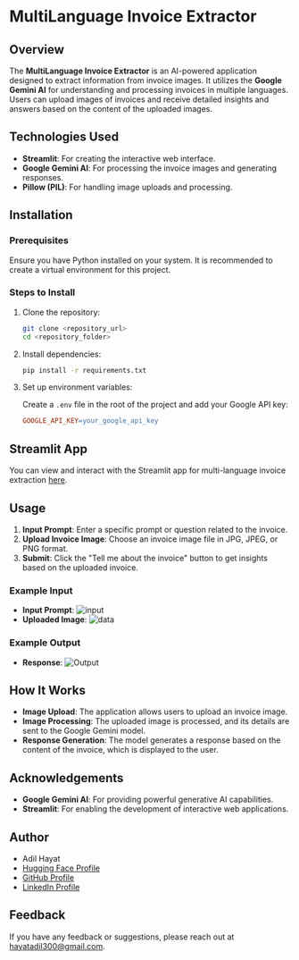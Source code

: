 # MultiLanguage Invoice Extractor

## Overview

The **MultiLanguage Invoice Extractor** is an AI-powered application designed to extract information from invoice images. It utilizes the **Google Gemini AI** for understanding and processing invoices in multiple languages. Users can upload images of invoices and receive detailed insights and answers based on the content of the uploaded images.

## Technologies Used

- **Streamlit**: For creating the interactive web interface.
- **Google Gemini AI**: For processing the invoice images and generating responses.
- **Pillow (PIL)**: For handling image uploads and processing.

## Installation

### Prerequisites

Ensure you have Python installed on your system. It is recommended to create a virtual environment for this project.

### Steps to Install

1. Clone the repository:

    ```bash
    git clone <repository_url>
    cd <repository_folder>
    ```

2. Install dependencies:

    ```bash
    pip install -r requirements.txt
    ```

3. Set up environment variables:

   Create a `.env` file in the root of the project and add your Google API key:

    ```makefile
    GOOGLE_API_KEY=your_google_api_key
    ```
## Streamlit App

You can view and interact with the Streamlit app for multi-language invoice extraction [here](<your_streamlit_app_link>).


## Usage

1. **Input Prompt**: Enter a specific prompt or question related to the invoice.
2. **Upload Invoice Image**: Choose an invoice image file in JPG, JPEG, or PNG format.
3. **Submit**: Click the "Tell me about the invoice" button to get insights based on the uploaded invoice.

### Example Input

- **Input Prompt**: 
![input](https://github.com/user-attachments/assets/dc89f0c6-af68-4609-b589-a056372701c8)
- **Uploaded Image**: 
![data](https://github.com/user-attachments/assets/0a989fe8-7b07-4507-af11-e41dd41391a3)

### Example Output

- **Response**: 
![Output](https://github.com/user-attachments/assets/a8144e88-c7e8-4605-86dd-02e93fcd0223)

## How It Works

- **Image Upload**: The application allows users to upload an invoice image.
- **Image Processing**: The uploaded image is processed, and its details are sent to the Google Gemini model.
- **Response Generation**: The model generates a response based on the content of the invoice, which is displayed to the user.

## Acknowledgements

- **Google Gemini AI**: For providing powerful generative AI capabilities.
- **Streamlit**: For enabling the development of interactive web applications.

## Author

- Adil Hayat
- [Hugging Face Profile](https://huggingface.co/AdilHayat173)
- [GitHub Profile](https://github.com/AdilHayat21173)
- [LinkedIn Profile](https://www.linkedin.com/in/adil-hayat-791ab323a/)

## Feedback

If you have any feedback or suggestions, please reach out at [hayatadil300@gmail.com](mailto:hayatadil300@gmail.com).
